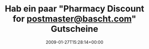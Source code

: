---
retweeted: false
source: <a href="http://twitter.com" rel="nofollow">Twitter Web Client</a>
entities:
  hashtags:
  - text: v14gr4
    indices:
    - '107'
    - '114'
  symbols: []
  user_mentions: []
  urls: []
display_text_range:
- '0'
- '114'
favorite_count: '0'
id_str: '1152289057'
truncated: false
retweet_count: '0'
id: '1152289057'
created_at: Tue Jan 27 15:28:14 +0000 2009
favorited: false
full_text: 'Hab ein paar "Pharmacy Discount  for postmaster@bascht.com" Gutscheine
  herumliegen. Bei Interesse, Chiffre #v14gr4'
lang: de
tags:
- v14gr4
- pesos/twitter
date: '2009-01-27T15:28:14+00:00'
src: https://twitter.com/bascht/status/1152289057
original_url: https://twitter.com/bascht/status/1152289057
type: twitter_tweet
text: 'Hab ein paar "Pharmacy Discount  for postmaster@bascht.com" Gutscheine herumliegen.
  Bei Interesse, Chiffre #v14gr4'
title: 'Hab ein paar "Pharmacy Discount  for postmaster@bascht.com" Gutscheine '

---
